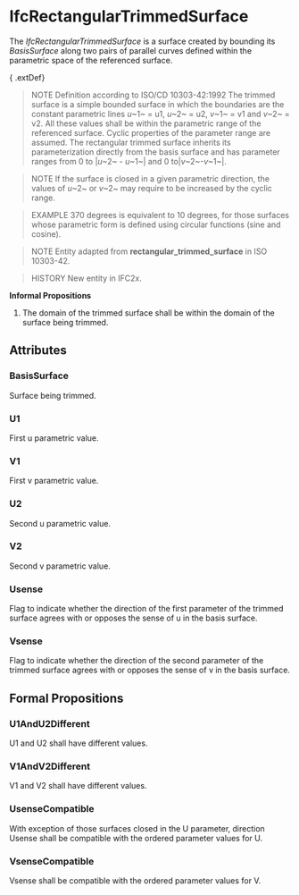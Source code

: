 # IfcRectangularTrimmedSurface

The _IfcRectangularTrimmedSurface_ is a surface created by bounding its _BasisSurface_ along two pairs of parallel curves defined within the parametric space of the referenced surface.<!-- end of definition -->

{ .extDef}
> NOTE Definition according to ISO/CD 10303-42:1992
> The trimmed surface is a simple bounded surface in which the boundaries are the constant parametric lines _u_~1~ = u1, _u_~2~ = u2, _v_~1~ = v1 and _v_~2~ = v2. All these values shall be within the parametric range of the referenced surface. Cyclic properties of the parameter range are assumed. The rectangular trimmed surface inherits its parameterization directly from the basis surface and has parameter ranges from 0 to |_u_~2~ - _u_~1~| and 0 to|_v_~2~-_v_~1~|.

> NOTE If the surface is closed in a given parametric direction, the values of _u_~2~ or _v_~2~ may require to be increased by the cyclic range.

> EXAMPLE 370 degrees is equivalent to 10 degrees, for those surfaces whose parametric form is defined using circular functions (sine and cosine).

> NOTE Entity adapted from **rectangular_trimmed_surface** in ISO 10303-42.

> HISTORY New entity in IFC2x.

**Informal Propositions**

1. The domain of the trimmed surface shall be within the domain of the surface being trimmed.

## Attributes

### BasisSurface
Surface being trimmed.

### U1
First u parametric value.

### V1
First v parametric value.

### U2
Second u parametric value.

### V2
Second v parametric value.

### Usense
Flag to indicate whether the direction of the first parameter of the trimmed surface agrees with or opposes the sense of u in the basis surface.

### Vsense
Flag to indicate whether the direction of the second parameter of the trimmed surface agrees with or opposes the sense of v in the basis surface.

## Formal Propositions

### U1AndU2Different
U1 and U2 shall have different values.

### V1AndV2Different
V1 and V2 shall have different values.

### UsenseCompatible
With exception of those surfaces closed in the U parameter, direction Usense shall be compatible with the ordered parameter values for U.

### VsenseCompatible
Vsense shall be compatible with the ordered parameter values for V.
